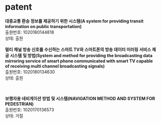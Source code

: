 # patent

__대중교통 환승 정보를 제공하기 위한 시스템(A system for providing transit information on public transportation)__   
출원번호: 1020180144818  
상태: 출원
<br>
<br>
__멀티 채널 방송 신호를 수신하는 스마트 TV와 스마트폰의 방송 데이터 미러링 서비스 제공 시스템 및 방법(System and method for providing the broadcasting data mirroring service of smart phone communicated with smart TV capable of receiving multi channel broadcasting signals)__   
출원번호: 1020180134630    
상태: 출원  
<br>
<br>
 
__보행자용 네비게이션 방법 및 시스템(NAVIGATION METHOD AND SYSTEM FOR PEDESTRIAN)__     
출원번호: 1020170136573  
상태: 거절
<br>



 
